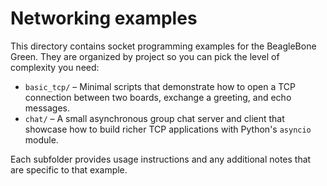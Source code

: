 # Networking examples

This directory contains socket programming examples for the BeagleBone Green.
They are organized by project so you can pick the level of complexity you
need:

- `basic_tcp/` – Minimal scripts that demonstrate how to open a TCP
  connection between two boards, exchange a greeting, and echo messages.
- `chat/` – A small asynchronous group chat server and client that showcase
  how to build richer TCP applications with Python's `asyncio` module.

Each subfolder provides usage instructions and any additional notes that are
specific to that example.
